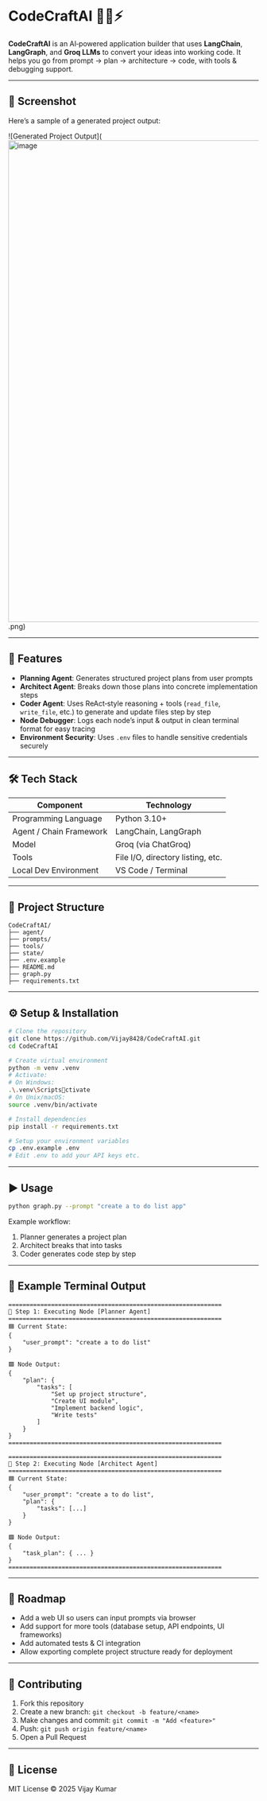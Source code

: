 # CodeCraftAI 🧑‍💻⚡

**CodeCraftAI** is an AI‑powered application builder that uses **LangChain**, **LangGraph**, and **Groq LLMs** to convert your ideas into working code. It helps you go from prompt → plan → architecture → code, with tools & debugging support.

---

## 📸 Screenshot

Here’s a sample of a generated project output:

![Generated Project Output](<img width="1911" height="969" alt="image" src="https://github.com/user-attachments/assets/35b4e9f8-7743-4058-9b3e-47167348ec05" />
.png)  


---

## 🚀 Features

- **Planning Agent**: Generates structured project plans from user prompts  
- **Architect Agent**: Breaks down those plans into concrete implementation steps  
- **Coder Agent**: Uses ReAct‑style reasoning + tools (`read_file`, `write_file`, etc.) to generate and update files step by step  
- **Node Debugger**: Logs each node’s input & output in clean terminal format for easy tracing  
- **Environment Security**: Uses `.env` files to handle sensitive credentials securely  

---

## 🛠️ Tech Stack

| Component | Technology |
|---|---|
| Programming Language | Python 3.10+ |
| Agent / Chain Framework | LangChain, LangGraph |
| Model | Groq (via ChatGroq) |
| Tools | File I/O, directory listing, etc. |
| Local Dev Environment | VS Code / Terminal |

---

## 📂 Project Structure

```
CodeCraftAI/
├── agent/
├── prompts/
├── tools/
├── state/
├── .env.example
├── README.md
├── graph.py
├── requirements.txt
```

---

## ⚙️ Setup & Installation

```bash
# Clone the repository
git clone https://github.com/Vijay8428/CodeCraftAI.git
cd CodeCraftAI

# Create virtual environment
python -m venv .venv
# Activate:
# On Windows:
.\.venv\Scriptsctivate
# On Unix/macOS:
source .venv/bin/activate

# Install dependencies
pip install -r requirements.txt

# Setup your environment variables
cp .env.example .env
# Edit .env to add your API keys etc.
```

---

## ▶️ Usage

```bash
python graph.py --prompt "create a to do list app"
```

Example workflow:

1. Planner generates a project plan  
2. Architect breaks that into tasks  
3. Coder generates code step by step  

---

## 🧪 Example Terminal Output

```
============================================================
🔹 Step 1: Executing Node [Planner Agent]
============================================================
🟦 Current State:
{
    "user_prompt": "create a to do list"
}

🟩 Node Output:
{
    "plan": {
        "tasks": [
            "Set up project structure",
            "Create UI module",
            "Implement backend logic",
            "Write tests"
        ]
    }
}
============================================================

============================================================
🔹 Step 2: Executing Node [Architect Agent]
============================================================
🟦 Current State:
{
    "user_prompt": "create a to do list",
    "plan": {
        "tasks": [...]
    }
}

🟩 Node Output:
{
    "task_plan": { ... }
}
============================================================
```

---

## 🌟 Roadmap

- Add a web UI so users can input prompts via browser  
- Add support for more tools (database setup, API endpoints, UI frameworks)  
- Add automated tests & CI integration  
- Allow exporting complete project structure ready for deployment  

---

## 🤝 Contributing

1. Fork this repository  
2. Create a new branch: `git checkout -b feature/<name>`  
3. Make changes and commit: `git commit -m "Add <feature>"`  
4. Push: `git push origin feature/<name>`  
5. Open a Pull Request  

---

## 📜 License

MIT License © 2025 Vijay Kumar
